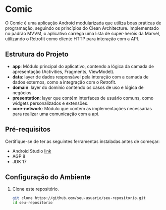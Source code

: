 # Comic

O Comic é uma aplicação Android modularizada que utiliza boas práticas de programação, seguindo os princípios do Clean Architecture. Implementado no padrão MVVM, o aplicativo carrega uma lista de super-heróis da Marvel, utilizando o Retrofit como cliente HTTP para interação com a API.

## Estrutura do Projeto

- **app**: Módulo principal do aplicativo, contendo a lógica da camada de apresentação (Activities, Fragments, ViewModel).
- **data**: layer de dados responsável pela interação com a camada de dados externos, como a integração com o Retrofit.
- **domain**: layer do domínio contendo os casos de uso e lógica de negócios.
- **presentation**: layer que contém interfaces de usuário comuns, como widgets personalizados e extensões.
- **core-network**: Módulo que contém as implementações necessárias para realizar uma comunicação com a api.

## Pré-requisitos

Certifique-se de ter as seguintes ferramentas instaladas antes de começar:

- Android Studio [link](https://developer.android.com/studio)
- AGP 8
- JDK 17

## Configuração do Ambiente

1. Clone este repositório.
    ```bash
    git clone https://github.com/seu-usuario/seu-repositorio.git
    cd seu-repositorio
    ```
